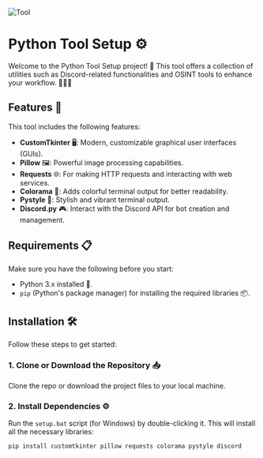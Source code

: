
![Tool](https://github.com/user-attachments/assets/e554af68-3f73-45a3-a780-33dc3577cd0d)

# Python Tool Setup ⚙️

Welcome to the Python Tool Setup project! 🚀 This tool offers a collection of utilities such as Discord-related functionalities and OSINT tools to enhance your workflow. 🧑‍💻✨

## Features 🌟

This tool includes the following features:

- **CustomTkinter** 🖥️: Modern, customizable graphical user interfaces (GUIs).
- **Pillow** 🖼️: Powerful image processing capabilities.
- **Requests** 🌐: For making HTTP requests and interacting with web services.
- **Colorama** 🎨: Adds colorful terminal output for better readability.
- **Pystyle** 💫: Stylish and vibrant terminal output.
- **Discord.py** 🎮: Interact with the Discord API for bot creation and management.

## Requirements 📋

Make sure you have the following before you start:

- Python 3.x installed 🐍.
- `pip` (Python's package manager) for installing the required libraries 📦.

## Installation 🛠️

Follow these steps to get started:

### 1. Clone or Download the Repository 📥

Clone the repo or download the project files to your local machine.

### 2. Install Dependencies ⚙️

Run the `setup.bat` script (for Windows) by double-clicking it. This will install all the necessary libraries:

```batch
pip install customtkinter pillow requests colorama pystyle discord
